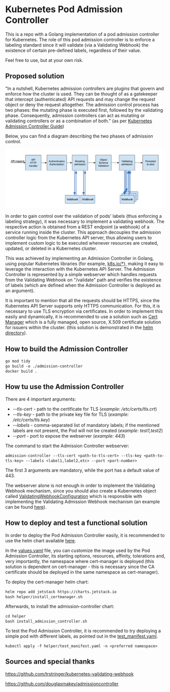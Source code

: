 # Kubernetes Pod Admission Controller

This is a repo with a Golang implementation of a pod admission controller for Kubernetes. The role of this pod admission controller is to enforce a labeling standard since it will validate (via a Validating Webhook) the existence of certain pre-defined labels, regardless of their value.

Feel free to use, but at your own risk.

## Proposed solution

"In a nutshell, Kubernetes admission controllers are plugins that govern and enforce how the cluster is used. They can be thought of as a gatekeeper that intercept (authenticated) API requests and may change the request object or deny the request altogether. The admission control process has two phases: the mutating phase is executed first, followed by the validating phase. Consequently, admission controllers can act as mutating or validating controllers or as a combination of both." (as per [Kubernetes Admission Controller Guide](https://kubernetes.io/blog/2019/03/21/a-guide-to-kubernetes-admission-controllers/))

Below, you can find a diagram describing the two phases of admission control.

![alt text](/docs/admission-controller-phases.png)

In order to gain control over the validation of pods' labels (thus enforcing a labeling strategy), it was necessary to implement a validating webhook. The respective action is obtained from a REST endpoint (a webhook) of a service running inside the cluster. This approach decouples the admission controller logic from the Kubernetes API server, thus allowing users to implement custom logic to be executed whenever resources are created, updated, or deleted in a Kubernetes cluster.

This was achieved by implementing an Admission Controller in Golang, using popular Kubernetes libraries (for example, [k8s.io/*](https://pkg.go.dev/search?q=k8s.io)), making it easy to leverage the interaction with the Kubernetes API Server. The Admission Controller is represented by a simple webserver which handles requests from the Validating Webhook on "/validate" path and verifies the existence of labels (which are defined when the Admission Controller is deployed as an argument).

It is important to mention that all the requests should be HTTPS, since the Kubernetes API Server supports only HTTPS communication. For this, it is necessary to use TLS encryption via certificates. In order to implement this easily and dynamically, it is recommended to use a solution such as [Cert Manager](https://cert-manager.io/docs/) which is a fully managed, open source, X.509 certificate solution for issuers within the cluster. (this solution is demonstrated in the [helm directory](/helm)).

## How to build the Admission Controller

```
go mod tidy
go build -o ./admission-controller
docker build .
```

## How tu use the Admission Controller

There are 4 important arguments:

- *--tls-cert* - path to the certificate for TLS (*example: /etc/certs/tls.crt*)
- *--tls-key* - path to the private key file for TLS (*example: /etc/certs/tls.key*)
- *--labels* - comma-separated list of mandatory labels; if the mentioned labels are not present, the Pod will not be created (*example: test1,test2*)
- *--port* - port to expose the webserver (*example: 443*)

The command to start the Admission Controller webserver:
```
admission-controller --tls-cert <path-to-tls-cert> --tls-key <path-to-tls-key> --labels <label1,label2,etc> --port <port-number>
```

The first 3 arguments are mandatory, while the port has a default value of 443.

The webserver alone is not enough in order to implement the Validating Webhook mechanism, since you should also create a Kubernetes object called [ValidatingWebhookConfiguration](https://kubernetes.io/docs/reference/generated/kubernetes-api/v1.23/#validatingwebhookconfiguration-v1-admissionregistration-k8s-io) which is responsible with implementing the Validating Admission Webhook mechanism (an example can be found [here](/helm/templates/validatingwebhookconfiguration.yaml)).

## How to deploy and test a functional solution

In order to deploy the Pod Admission Controller easily, it is recommended to use the helm chart available [here](/helm).

In the [values.yaml](/helm/values.yaml) file, you can customize the image used by the Pod Admission Controller, its starting options, resources, affinity, tolerations and, very importantly, the namespace where cert-manager is deployed (this solution is dependent on cert-manager - this is necessary since the CA certificate should be deployed in the same namespace as cert-manager).

To deploy the cert-manager helm chart:
```
helm repo add jetstack https://charts.jetstack.io
bash helper/install_certmanager.sh
```
Afterwards, to install the admission-controller chart:
```
cd helper
bash install_admission_controller.sh
```
To test the Pod Admission Controller, it is recommended to try deploying a simple pod with different labels, as pointed out in the [test_manifest.yaml](/helper/test_manifest.yaml).
```
kubectl apply -f helper/test_manifest.yaml -n <preferred namespace>
```
## Sources and special thanks

https://github.com/trstringer/kubernetes-validating-webhook

https://github.com/douglasmakey/admissioncontroller
